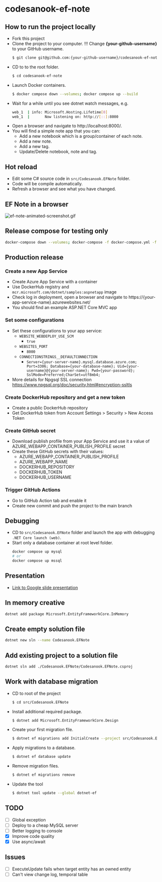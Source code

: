 # codesanook-ef-note

## How to run the project locally
- Fork this project
- Clone the project to your computer. !!! Change **{your-github-username}** to your GitHub username.
  ```sh
  $ git clone git@github.com:{your-github-username}/codesanook-ef-note.git
  ```
- CD to to the root folder.
  ```sh
  $ cd codesanook-ef-note
  ```
- Launch Docker containers.
  ```sh
  $ docker compose down --volumes; docker compose up --build
  ```
- Wait for a while until you see dotnet watch messages, e.g.
  ```sh
  web_1  | info: Microsoft.Hosting.Lifetime[0]
  web_1  |       Now listening on: http://[::]:8000
  ```
- Open a browser and navigate to http://localhost:8000/.
- You will find a simple note app that you can:
  - Add a new notebook which is a group/container of each note.
  - Add a new note.
  - Add a new tag.
  - Update/Delete notebook, note and tag.

## Hot reload
- Edit some C# source code in `src/Codesanook.EFNote` folder.
- Code will be compile automatically.
- Refresh a browser and see what you have changed.

## EF Note in a browser
![ef-note-animated-screenshot.gif](ef-note-animated-screenshot.gif)

## Release compose for testing only
```sh
docker-compose down --volumes; docker-compose -f docker-compose.yml -f docker-compose.release.yml up --build
```

## Production release

### Create a new App Service
- Create Azure App Service with a container
- Use DockerHub registry and `mcr.microsoft.com/dotnet/samples:aspnetapp` image
- Check log in deployment, open a browser and navigate to https://{your-app-service-name}.azurewebsites.net/
- You should find an example ASP.NET Core MVC app

### Set some configurations
- Set these configurations to your app service:
  - `WEBSITE_WEBDEPLOY_USE_SCM`
    - `true`
  - `WEBSITES_PORT`
    - `8000`
  - `CONNECTIONSTRINGS__DEFAULTCONNECTION`
    - `Server={your-server-name}.mysql.database.azure.com; Port=3306; Database={your-database-name}; Uid={your-username}@{your-server-name}; Pwd={your-password}; SslMode=Preferred;CharSet=utf8mb4;`
- More details for Npgsql SSL connection https://www.npgsql.org/doc/security.html#encryption-ssltls

### Create DockerHub repository and get a new token
- Create a public DockerHub repository
- Get DockerHub token from Account Settings > Security > New Access Token

### Create GitHub secret
- Download publish profile from your App Service and use it a value of AZURE_WEBAPP_CONTAINER_PUBLISH_PROFILE secret
- Create these GitHub secrets with their values:
  - AZURE_WEBAPP_CONTAINER_PUBLISH_PROFILE
  - AZURE_WEBAPP_NAME
  - DOCKERHUB_REPOSITORY
  - DOCKERHUB_TOKEN
  - DOCKERHUB_USERNAME

### Trigger GitHub Actions
- Go to GitHub Action tab and enable it
- Create new commit and push the project to the main branch

## Debugging
- CD to `src/Codesanook.EFNote` folder and launch the app with debugging `.NET Core launch (web)`.
- Start only a database container at root level folder.
  ```sh
  docker compose up mysql
  # or
  docker compose up mssql
  ```

## Presentation
- [Link to Google slide presentation](https://docs.google.com/presentation/d/1OkDfotFvxa4PNxIj2VksGwfjXWVOAOURDJ59fUcXzzo/edit)

## In memory creative

```sh
dotnet add package Microsoft.EntityFrameworkCore.InMemory
```

## Create empty solution file
```sh
dotnet new sln --name Codesanook.EFNote
```

## Add existing project to a solution file
```sh
dotnet sln add ./Codesanook.EFNote/Codesanook.EFNote.csproj
```

## Work with database migration
- CD to root of the project
  ```sh
  $ cd src/Codesanook.EFNote
  ```
- Install additional required package.
  ```sh
  $ dotnet add Microsoft.EntityFrameworkCore.Design
  ```
- Create your first migration file.
  ```sh
  $ dotnet ef migrations add InitialCreate --project src/Codesanook.EFNote
  ```
- Apply migrations to a database.
  ```sh
  $ dotnet ef database update
  ```
- Remove migration files.
  ```sh
  $ dotnet ef migrations remove
  ```
- Update the tool
  ```sh
  $ dotnet tool update --global dotnet-ef
  ```

## TODO
- [ ] Global exception
- [ ] Deploy to a cheap MySQL server
- [ ] Better logging to console
- [x] Improve code quality
- [x] Use async/await

## Issues
- [ ] ExecuteUpdate fails when target entity has an owned entity
- [ ] Can't view change log, temporal table
